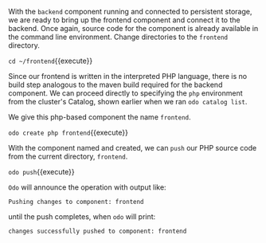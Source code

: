 With the `backend` component running and connected to persistent storage, we are ready to bring up the frontend component and connect it to the backend. Once again, source code for the component is already available in the command line environment. Change directories to the `frontend` directory.

`cd ~/frontend`{{execute}}

Since our frontend is written in the interpreted PHP language, there is no build step analogous to the maven build required for the backend component. We can proceed directly to specifying the `php` environment from the cluster's Catalog, shown earlier when we ran `odo catalog list`.

We give this php-based component the name `frontend`.

`odo create php frontend`{{execute}}

With the component named and created, we can `push` our PHP source code from the current directory, `frontend`.

`odo push`{{execute}}

`Odo` will announce the operation with output like:

```
Pushing changes to component: frontend
```

until the push completes, when `odo` will print:

```
changes successfully pushed to component: frontend
```
